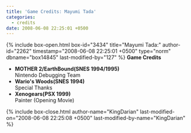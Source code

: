 ```yaml
---
title: 'Game Credits: Mayumi Tada'
categories:
  - credits
date: 2008-06-08 22:25:01 +0500
---
```

{% include box-open.html box-id="3434" title="Mayumi Tada:" author-id="2262" timestamp="2008-06-08 22:25:01 +0500" type="norm" dbname="box14845" last-modified-by="127" %}
<b>Game Credits</b>
<UL>

<LI><b>MOTHER 2/EarthBound(SNES 1994/1995)</b><BR />
Nintendo Debugging Team</LI>
<LI><b>Wario's Woods(SNES 1994)</b><BR />
Special Thanks</LI>
<LI><b>Xenogears(PSX 1999)</b><BR />
Painter (Opening Movie)</LI>

</UL>
{% include box-close.html author-name="KingDarian" last-modified-on="2008-06-08 22:25:08 +0500" last-modified-by-name="KingDarian" %}

